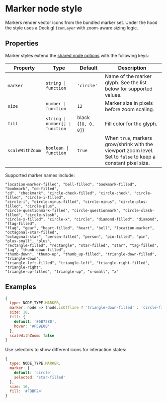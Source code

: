 # Marker node style

Markers render vector icons from the bundled marker set. Under the hood the
style uses a Deck.gl `IconLayer` with zoom-aware sizing logic.

## Properties

Marker styles extend the [shared node options](./node-style.md#shared-properties)
with the following keys:

| Property | Type | Default | Description |
| --- | --- | --- | --- |
| `marker` | `string \| function` | `'circle'` | Name of the marker glyph. See the list below for supported values. |
| `size` | `number \| function` | `12` | Marker size in pixels before zoom scaling. |
| `fill` | `string \| number[] \| function` | black (`[0, 0, 0]`) | Fill color for the glyph. |
| `scaleWithZoom` | `boolean \| function` | `true` | When `true`, markers grow/shrink with the viewport zoom level. Set to `false` to keep a constant pixel size. |

Supported marker names include:

```
"location-marker-filled", "bell-filled", "bookmark-filled", "bookmark", "cd-filled",
"cd", "checkmark", "circle-check-filled", "circle-check", "circle-filled", "circle-i-filled",
"circle-i", "circle-minus-filled", "circle-minus", "circle-plus-filled", "circle-plus",
"circle-questionmark-filled", "circle-questionmark", "circle-slash-filled", "circle-slash",
"circle-x-filled", "circle-x", "circle", "diamond-filled", "diamond", "flag-filled",
"flag", "gear", "heart-filled", "heart", "bell", "location-marker", "octagonal-star-filled",
"octagonal-star", "person-filled", "person", "pin-filled", "pin", "plus-small", "plus",
"rectangle-filled", "rectangle", "star-filled", "star", "tag-filled", "tag", "thumb-down-filled",
"thumb-down", "thumb-up", "thumb_up-filled", "triangle-down-filled", "triangle-down",
"triangle-left-filled", "triangle-left", "triangle-right-filled", "triangle-right",
"triangle-up-filled", "triangle-up", "x-small", "x"
```

## Examples

```js
{
  type: NODE_TYPE.MARKER,
  marker: node => (node.isOffline ? 'triangle-down-filled' : 'circle-filled'),
  size: 18,
  fill: {
    default: '#6B7280',
    hover: '#F59E0B'
  },
  scaleWithZoom: false
}
```

Use selectors to show different icons for interaction states:

```js
{
  type: NODE_TYPE.MARKER,
  marker: {
    default: 'circle',
    selected: 'star-filled'
  },
  size: 16,
  fill: '#FBBF24'
}
```
